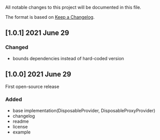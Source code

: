 All notable changes to this project will be documented in this file.

The format is based on [Keep a Changelog](https://keepachangelog.com/en/1.0.0/).

## [1.0.1] 2021 June 29

### Changed
- bounds dependencies instead of hard-coded version

## [1.0.0] 2021 June 29

First open-source release

### Added
- base implementation(DisposableProvider, DisposableProxyProvider)
- changelog
- readme
- license
- example
